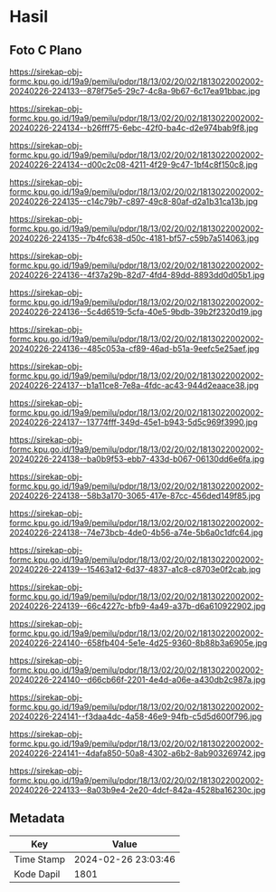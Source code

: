# Hasil

## Foto C Plano

https://sirekap-obj-formc.kpu.go.id/19a9/pemilu/pdpr/18/13/02/20/02/1813022002002-20240226-224133--878f75e5-29c7-4c8a-9b67-6c17ea91bbac.jpg

https://sirekap-obj-formc.kpu.go.id/19a9/pemilu/pdpr/18/13/02/20/02/1813022002002-20240226-224134--b26fff75-6ebc-42f0-ba4c-d2e974bab9f8.jpg

https://sirekap-obj-formc.kpu.go.id/19a9/pemilu/pdpr/18/13/02/20/02/1813022002002-20240226-224134--d00c2c08-4211-4f29-9c47-1bf4c8f150c8.jpg

https://sirekap-obj-formc.kpu.go.id/19a9/pemilu/pdpr/18/13/02/20/02/1813022002002-20240226-224135--c14c79b7-c897-49c8-80af-d2a1b31ca13b.jpg

https://sirekap-obj-formc.kpu.go.id/19a9/pemilu/pdpr/18/13/02/20/02/1813022002002-20240226-224135--7b4fc638-d50c-4181-bf57-c59b7a514063.jpg

https://sirekap-obj-formc.kpu.go.id/19a9/pemilu/pdpr/18/13/02/20/02/1813022002002-20240226-224136--4f37a29b-82d7-4fd4-89dd-8893dd0d05b1.jpg

https://sirekap-obj-formc.kpu.go.id/19a9/pemilu/pdpr/18/13/02/20/02/1813022002002-20240226-224136--5c4d6519-5cfa-40e5-9bdb-39b2f2320d19.jpg

https://sirekap-obj-formc.kpu.go.id/19a9/pemilu/pdpr/18/13/02/20/02/1813022002002-20240226-224136--485c053a-cf89-46ad-b51a-9eefc5e25aef.jpg

https://sirekap-obj-formc.kpu.go.id/19a9/pemilu/pdpr/18/13/02/20/02/1813022002002-20240226-224137--b1a11ce8-7e8a-4fdc-ac43-944d2eaace38.jpg

https://sirekap-obj-formc.kpu.go.id/19a9/pemilu/pdpr/18/13/02/20/02/1813022002002-20240226-224137--13774fff-349d-45e1-b943-5d5c969f3990.jpg

https://sirekap-obj-formc.kpu.go.id/19a9/pemilu/pdpr/18/13/02/20/02/1813022002002-20240226-224138--ba0b9f53-ebb7-433d-b067-06130dd6e6fa.jpg

https://sirekap-obj-formc.kpu.go.id/19a9/pemilu/pdpr/18/13/02/20/02/1813022002002-20240226-224138--58b3a170-3065-417e-87cc-456ded149f85.jpg

https://sirekap-obj-formc.kpu.go.id/19a9/pemilu/pdpr/18/13/02/20/02/1813022002002-20240226-224138--74e73bcb-4de0-4b56-a74e-5b6a0c1dfc64.jpg

https://sirekap-obj-formc.kpu.go.id/19a9/pemilu/pdpr/18/13/02/20/02/1813022002002-20240226-224139--15463a12-6d37-4837-a1c8-c8703e0f2cab.jpg

https://sirekap-obj-formc.kpu.go.id/19a9/pemilu/pdpr/18/13/02/20/02/1813022002002-20240226-224139--66c4227c-bfb9-4a49-a37b-d6a610922902.jpg

https://sirekap-obj-formc.kpu.go.id/19a9/pemilu/pdpr/18/13/02/20/02/1813022002002-20240226-224140--658fb404-5e1e-4d25-9360-8b88b3a6905e.jpg

https://sirekap-obj-formc.kpu.go.id/19a9/pemilu/pdpr/18/13/02/20/02/1813022002002-20240226-224140--d66cb66f-2201-4e4d-a06e-a430db2c987a.jpg

https://sirekap-obj-formc.kpu.go.id/19a9/pemilu/pdpr/18/13/02/20/02/1813022002002-20240226-224141--f3daa4dc-4a58-46e9-94fb-c5d5d600f796.jpg

https://sirekap-obj-formc.kpu.go.id/19a9/pemilu/pdpr/18/13/02/20/02/1813022002002-20240226-224141--4dafa850-50a8-4302-a6b2-8ab903269742.jpg

https://sirekap-obj-formc.kpu.go.id/19a9/pemilu/pdpr/18/13/02/20/02/1813022002002-20240226-224133--8a03b9e4-2e20-4dcf-842a-4528ba16230c.jpg


## Metadata

| Key        | Value               |
| ---------- | ------------------- |
| Time Stamp | 2024-02-26 23:03:46 |
| Kode Dapil | 1801                |




